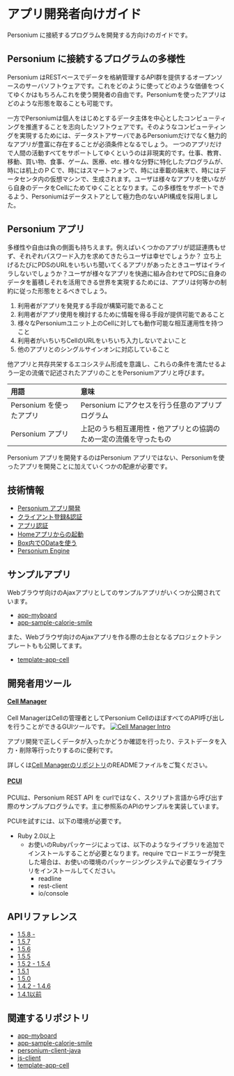 # アプリ開発者向けガイド

Personium に接続するプログラムを開発する方向けのガイドです。

## Personium に接続するプログラムの多様性

Personium はRESTベースでデータを格納管理するAPI群を提供するオープンソースのサーバソフトウェアです。これをどのように使ってどのような価値をつくてゆくかはもちろんこれを使う開発者の自由です。Personiumを使ったアプリはどのような形態を取ることも可能です。

一方でPersoniumは個人をはじめとするデータ主体を中心としたコンピューティングを推進することを志向したソフトウェアです。そのようなコンピューティングを実現するためには、データストアサーバであるPersoniumだけでなく魅力的なアプリが豊富に存在することが必須条件となるでしょう。
一つのアプリだけで人間の活動すべてをサポートしてゆくというのは非現実的です。仕事、教育、移動、買い物、食事、ゲーム、医療、etc. 様々な分野に特化したプログラムが、時には机上のＰＣで、時にはスマートフォンで、時には車載の端末で、時にはデータセンタ内の仮想マシンで、生成されます。ユーザは様々なアプリを使いながら自身のデータをCellにためてゆくこととなります。この多様性をサポートできるよう、Personiumはデータストアとして極力色のないAPI構成を採用しました。

## Personium アプリ

多様性や自由は負の側面も持ちえます。例えばいくつかのアプリが認証連携もせず、それぞれパスワード入力を求めてきたらユーザは幸せでしょうか？ 立ち上げるたびにPDSのURLをいちいち聞いてくるアプリがあったときユーザはイライラしないでしょうか？ユーザが様々なアプリを快適に組み合わせてPDSに自身のデータを蓄積しそれを活用できる世界を実現するためには、アプリは何等かの制約に従った形態をとるべきでしょう。

1. 利用者がアプリを発見する手段が構築可能であること
1. 利用者がアプリ使用を検討するために情報を得る手段が提供可能であること
1. 様々なPersoniumユニット上のCellに対しても動作可能な相互運用性を持つこと
1. 利用者がいちいちCellのURLをいちいち入力しないでよいこと
1. 他のアプリとのシングルサインオンに対応していること

他アプリと共存共栄するエコシステム形成を意識し、これらの条件を満たせるよう一定の流儀で記述されたアプリのことをPersoniumアプリと呼びます。

|用語|意味|
|:--|:--|
|Personium を使ったアプリ|Personium にアクセスを行う任意のアプリプログラム|
|Personium アプリ |上記のうち相互運用性・他アプリとの協調のため一定の流儀を守ったもの|

Personium アプリを開発するのはPersonium アプリではない、Personiumを使ったアプリを開発ことに加えていくつかの配慮が必要です。

## 技術情報

* [Personium アプリ開発](./Personium_Apps.md)  
* [クライアント登録&認証](../user_guide/004_Client_auth.md)
* [アプリ認証](./app_authn.md)
* [Homeアプリからの起動](./launch_from_homeapp.md)
* [Box内でODataを使う](./using_odata.md)
* [Personium Engine](./Personium-Engine.md)

## サンプルアプリ

Webブラウザ向けのAjaxアプリとしてのサンプルアプリがいくつか公開されています。

* [app-myboard](https://github.com/personium/app-myboard)
* [app-sample-calorie-smile](https://github.com/personium/app-sample-calorie-smile)

また、Webブラウザ向けのAjaxアプリを作る際の土台となるプロジェクトテンプレートもも公開してます。

* [template-app-cell](https://github.com/personium/template-app-cell)


## 開発者用ツール

#### [Cell Manager](https://github.com/personium/app-uc-unit-manager)
Cell ManagerはCellの管理者としてPersonium CellのほぼすべてのAPI呼び出しを行うことができるGUIツールです。
[![Cell Manager Intro](https://img.youtube.com/vi/d1_pET0M-YA/3.jpg)](https://www.youtube.com/embed/d1_pET0M-YA)

アプリ開発で正しくデータが入ったかどうか確認を行ったり、テストデータを入力・削除等行ったりするのに便利です。

詳しくは[Cell Managerのリポジトリ](https://github.com/personium/app-uc-unit-manager)のREADMEファイルをご覧ください。


#### [PCUI](https://github.com/personium/pcui)

PCUIは、Personium REST API を curlではなく、スクリプト言語から呼び出す際のサンプルプログラムです。主に参照系のAPIのサンプルを実装しています。

PCUIを試すには、以下の環境が必要です。
* Ruby 2.0以上
    * お使いのRubyパッケージによっては、以下のようなライブラリを追加でインストールすることが必要となります。require でロードエラーが発生した場合は、お使いの環境のパッケージングシステムで必要なライブラリをインストールしてください。
        * readline
        * rest-client
        * io/console


## APIリファレンス<br>
* [1.5.8 -](../apiref/1.5.8/000_Rest_API_Reference.html)
* [1.5.7](../apiref/1.5.7/000_Rest_API_Reference.html)
* [1.5.6](../apiref/1.5.6/000_Rest_API_Reference.html)
* [1.5.5](../apiref/1.5.5/000_Rest_API_Reference.html)
* [1.5.2 - 1.5.4](../apiref/1.5.2/000_Rest_API_Reference.html)
* [1.5.1](../apiref/1.5.1/000_Rest_API_Reference.html)
* [1.5.0](../apiref/1.5.0/000_Rest_API_Reference.html)
* [1.4.2 - 1.4.6](../apiref/1.4.6/000_Rest_API_Reference.html)
* [1.4.1以前](http://personium.io/docs/api/1.3.25/Japanese/Japanese.htm#docs/ja/HomePage.htm)

## 関連するリポジトリ<br>
* [app-myboard](https://github.com/personium/app-myboard)
* [app-sample-calorie-smile](https://github.com/personium/app-sample-calorie-smile)
* [personium-client-java](https://github.com/personium/personium-client-java)
* [js-client](https://github.com/personium/js-client)
* [template-app-cell](https://github.com/personium/template-app-cell)
